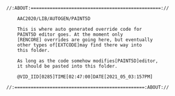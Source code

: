 
    //:ABOUT:================================================://

        AAC2020/LIB/AUTOGEN/PAINT5D
            
        This is where auto generated override code for
        PAINT5D editor goes. At the moment only 
        [RENCORE] overrides are going here, but eventually
        other types of[EXTCODE]may find there way into
        this folder.

        As long as the code somehow modifies[PAINT5D]editor,
        it should be pasted into this folder.

        @VID_IID[0285]TIME[02:47:00]DATE[2021_05_03:157PM]

    //:================================================:ABOUT://
